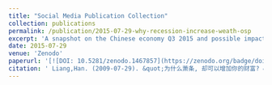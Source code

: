 ```yaml
---
title: "Social Media Publication Collection"
collection: publications
permalink: /publication/2015-07-29-why-recession-increase-weath-osp
excerpt: 'A snapshot on the Chinese economy Q3 2015 and possible impact onwards'
date: 2015-07-29
venue: 'Zenodo'
paperurl: '[![DOI: 10.5281/zenodo.1467857](https://zenodo.org/badge/doi/10.5281/zenodo.1467857.svg)](https://doi.org/10.5281/zenodo.1467857)'
citation: ' Liang,Han. (2009-07-29). &quot;为什么萧条, 却可以增加你的财富? &quot; <i>Zenodo</i>. '
---
```



<!---
Recommended citation: Liang,Han. (2009-07-29). "为什么萧条, 却可以增加你的财富? " .(Version OAP). <i>Zenodo</i>. 1(1).
s://doi.org/10.5281/zenodo.1467857)
--->

<!---
[![DOI: 10.5281/zenodo.1467857](https://zenodo.org/badge/doi/10.5281/zenodo.1467857.svg)](https://doi.org/10.5281/zenodo.1467857)
--->

